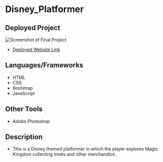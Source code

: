 # Disney_Platformer

## Deployed Project

![Screenshot of Final Project](https://github.com/tutchings/disneyPlatformer/blob/master/disneyPlatformer.PNG)

* [Deployed Website Link](https://tutchings.github.io/disneyPlatformer/)

## Languages/Frameworks

* HTML
* CSS
* Bootstrap
* JavaScript

## Other Tools

* Adobe Photoshop

## Description

* This is a Disney themed platformer in which the player explores Magic Kingdom collecting treats and other merchandice.